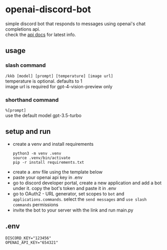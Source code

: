 # openai-discord-bot
simple discord bot that responds to messages using openai's chat completions api.<br>
check the
[api docs](https://platform.openai.com/docs/api-reference) for latest info.

## usage
### slash command
`/kkb [model] [prompt] [temperature] [image url]`<br>
temperature is optional. defaults to 1<br>
image url is required for gpt-4-vision-preview only
### shorthand command
`%[prompt]`<br>
use the default model gpt-3.5-turbo

## setup and run
- create a venv and install requirements
  ```
  python3 -m venv .venv
  source .venv/bin/activate
  pip -r install requirements.txt
  ```
- create a .env file using the template below
- paste your openai api key in .env
- go to discord developer portal, create a new application and add a bot under it. copy the bot's token and paste it in .env
- go to OAuth2 - URL generator, set scopes to `bot` and `applications.commands`. select the `send messages` and `use slash commands` permissions
- invite the bot to your server with the link and run main.py

## .env
```
DISCORD_KEY="123456"
OPENAI_API_KEY="654321"
```
